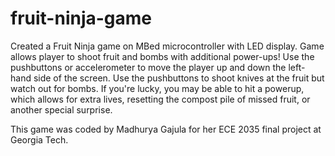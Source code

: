 # fruit-ninja-game
Created a Fruit Ninja game on MBed microcontroller with LED display. Game allows player to shoot fruit and bombs with additional power-ups! 
Use the pushbuttons or accelerometer to move the player up and down the left-hand side of the screen. Use the pushbuttons to shoot knives at the fruit but watch out for bombs.
If you're lucky, you may be able to hit a powerup, which allows for extra lives, resetting the compost pile of missed fruit, or another special surprise. 

This game was coded by Madhurya Gajula for her ECE 2035 final project at Georgia Tech. 
